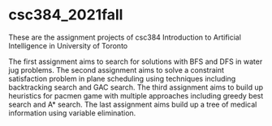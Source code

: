 # csc384_2021fall
These are the assignment projects of csc384 Introduction to Artificial Intelligence in University of Toronto

The first assignment aims to search for solutions with BFS and DFS in water jug problems.
The second assignment aims to solve a constraint satisfaction problem in plane scheduling using techniques including backtracking search and GAC search.
The third assignment aims to build up heuristics for pacmen game with multiple approaches including greedy best search and A* search.
The last assignment aims build up a tree of medical information using variable elimination.
